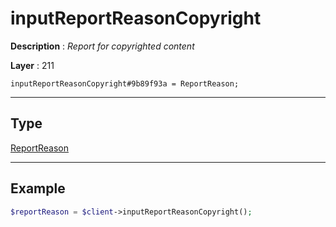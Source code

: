# inputReportReasonCopyright

**Description** : *Report for copyrighted content*

**Layer** : 211

```tl
inputReportReasonCopyright#9b89f93a = ReportReason;
```

---

## Type

[ReportReason](type/ReportReason)

---

## Example

```php
$reportReason = $client->inputReportReasonCopyright();
```